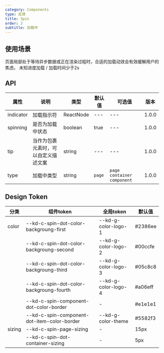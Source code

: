 ```yaml
---
category: Components
type: 反馈
title: Spin
order: 3
subtitle: 加载中
---
```

## 使用场景
页面局部处于等待异步数据或正在渲染过程时，合适的加载动效会有效缓解用户的焦虑。
未知进度加载 / 加载时间少于2s
## API

| 属性 | 说明 | 类型 | 默认值 | 可选值 | 版本 |
| --- | --- | --- | --- | --- | --- |
| indicator | 加载指示符 | ReactNode | --- | --- | 1.0.0 |
| spinning | 是否为加载中状态 | boolean | true | --- | 1.0.0 |
| tip | 当作为包裹元素时，可以自定义描述文案 | string | --- | --- | 1.0.0 |
| type | 加载中类型 | string | `page` | `page` `container` `component` | 1.0.0 |

## Design Token

| 分类 | 组件token | 全局token | 默认值 |
| --- | --- | --- | --- |
| color | --kd-c-spin-dot-color-backgroung-first | --kd-g-color-logo-1 | #2386ee |
|  | --kd-c-spin-dot-color-backgroung-second | --kd-g-color-logo-2 | #00ccfe |
|  | --kd-c-spin-dot-color-backgroung-third | --kd-g-color-logo-3 | #05c8c8 |
|  | --kd-c-spin-dot-color-backgroung-fourth | --kd-g-color-logo-4 | #a06eff |
|  | --kd-c-spin-component-dot-color-border | - | #e1e1e1 |
|  | --kd-c-spin-component-dot-item-color-border | --kd-g-color-theme | #5582f3 |
| sizing | --kd-c-spin-page-sizing | - | 15px |
|  | --kd-c-spin-dot-container-sizing | - | 5px |
